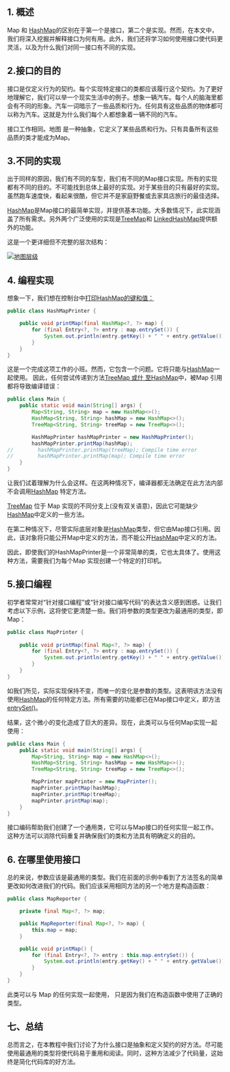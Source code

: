 ## 1. 概述

Map 和 [HashMap](https://www.baeldung.com/java-hashmap)的区别在于第一个是接口，第二个是实现。然而，在本文中，我们将深入挖掘并解释接口为何有用。此外，我们还将学习如何使用接口使代码更灵活，以及为什么我们对同一接口有不同的实现。

## 2.接口的目的

接口是仅定义行为的契约。每个实现特定接口的类都应该履行这个契约。为了更好地理解它，我们可以举一个现实生活中的例子。想象一辆汽车。每个人的脑海里都会有不同的形象。汽车一词暗示了一些品质和行为。任何具有这些品质的物体都可以称为汽车。这就是为什么我们每个人都想象着一辆不同的汽车。

接口工作相同。地图 是一种抽象，它定义了某些品质和行为。只有具备所有这些品质的类才能成为Map。

## 3.不同的实现

出于同样的原因，我们有不同的车型，我们有不同的Map接口实现。所有的实现都有不同的目的。不可能找到总体上最好的实现。对于某些目的只有最好的实现。虽然跑车速度快，看起来很酷，但它并不是家庭野餐或去家具店旅行的最佳选择。

[HashMap](https://www.baeldung.com/java-hashmap)是Map接口的最简单实现，并提供基本功能。大多数情况下，此实现涵盖了所有需求。另外两个广泛使用的实现是[TreeMap](https://www.baeldung.com/java-treemap)和 [LinkedHashMap](https://www.baeldung.com/java-linked-hashmap)提供额外的功能。

这是一个更详细但不完整的层次结构：

[![地图层级](https://www.baeldung.com/wp-content/uploads/2022/02/Map.png)](https://www.baeldung.com/wp-content/uploads/2022/02/Map.png)

## 4. 编程实现

想象一下，我们想在控制台中[打印](https://www.baeldung.com/java-iterate-map)[HashMap的键和值：](https://www.baeldung.com/java-hashmap) 

```java
public class HashMapPrinter {

    public void printMap(final HashMap<?, ?> map) {
        for (final Entry<?, ?> entry : map.entrySet()) {
            System.out.println(entry.getKey() + " " + entry.getValue());
        }
    }
}
```

这是一个完成这项工作的小班。然而，它包含一个问题。它将只能与[HashMap](https://www.baeldung.com/java-hashmap)一起使用。 因此，任何尝试传递到方法[TreeMap 或什 至HashMap](https://www.baeldung.com/java-treemap-vs-hashmap)中，被Map 引用都将导致编译错误：

```java
public class Main {
    public static void main(String[] args) {
        Map<String, String> map = new HashMap<>();
        HashMap<String, String> hashMap = new HashMap<>();
        TreeMap<String, String> treeMap = new TreeMap<>();

        HashMapPrinter hashMapPrinter = new HashMapPrinter();
        hashMapPrinter.printMap(hashMap);
//        hashMapPrinter.printMap(treeMap); Compile time error
//        hashMapPrinter.printMap(map); Compile time error
    }
}
```

让我们试着理解为什么会这样。在这两种情况下，编译器都无法确定在此方法内部不会调用[HashMap](https://www.baeldung.com/java-hashmap) 特定方法。

[TreeMap](https://www.baeldung.com/java-treemap) 位于 Map 实现的不同分支上(没有双关语意)，因此它可能缺少[HashMap](https://www.baeldung.com/java-hashmap)中定义的一些方法。 

在第二种情况下，尽管实际底层对象是[HashMap](https://www.baeldung.com/java-hashmap)类型，但它由Map接口引用。因此，该对象将只能公开Map中定义的方法，而不能公开[HashMap](https://www.baeldung.com/java-hashmap)中定义的方法。

因此，即使我们的HashMapPrinter是一个非常简单的类，它也太具体了。使用这种方法，需要我们为每个Map 实现创建一个特定的打印机。

## 5.接口编程

初学者常常对“针对接口编程”或“针对接口编写代码”的表达含义感到困惑。让我们考虑以下示例，这将使它更清楚一些。我们将参数的类型更改为最通用的类型，即Map：

```java
public class MapPrinter {
    
    public void printMap(final Map<?, ?> map) {
        for (final Entry<?, ?> entry : map.entrySet()) {
            System.out.println(entry.getKey() + " " + entry.getValue());
        }
    }
}
```

如我们所见，实际实现保持不变，而唯一的变化是参数的类型。这表明该方法没有使用[HashMap](https://www.baeldung.com/java-hashmap)的任何特定方法。所有需要的功能都已在Map接口中定义，即方法[entrySet()](https://www.baeldung.com/java-map-entries-methods)。

结果，这个微小的变化造成了巨大的差异。现在，此类可以与任何Map实现一起使用：

```java
public class Main {
    public static void main(String[] args) {
        Map<String, String> map = new HashMap<>();
        HashMap<String, String> hashMap = new HashMap<>();
        TreeMap<String, String> treeMap = new TreeMap<>();

        MapPrinter mapPrinter = new MapPrinter();
        mapPrinter.printMap(hashMap);
        mapPrinter.printMap(treeMap);
        mapPrinter.printMap(map);
    }
}

```

接口编码帮助我们创建了一个通用类，它可以与Map接口的任何实现一起工作。这种方法可以消除代码重复并确保我们的类和方法具有明确定义的目的。

## 6. 在哪里使用接口

总的来说，参数应该是最通用的类型。我们在前面的示例中看到了方法签名的简单更改如何改进我们的代码。我们应该采用相同方法的另一个地方是构造函数：

```java
public class MapReporter {

    private final Map<?, ?> map;

    public MapReporter(final Map<?, ?> map) {
        this.map = map;
    }

    public void printMap() {
        for (final Entry<?, ?> entry : this.map.entrySet()) {
            System.out.println(entry.getKey() + " " + entry.getValue());
        }
    }
}

```

此类可以与 Map 的任何实现一起使用， 只是因为我们在构造函数中使用了正确的类型。

## 七、总结

总而言之，在本教程中我们讨论了为什么接口是抽象和定义契约的好方法。尽可能使用最通用的类型将使代码易于重用和阅读。同时，这种方法减少了代码量，这始终是简化代码库的好方法。